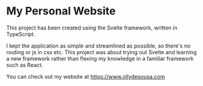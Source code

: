 # My Personal Website

This project has been created using the Svelte framework, written in TypeScript.

I kept the application as simple and streamlined as possible, so there's no routing or js in css etc. This project was about trying out Svelte and learning a new framework rather than flexing my knowledge in a familiar framework such as React.

You can check out my website at https://www.ollydesousa.com
